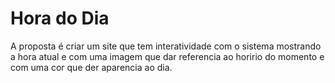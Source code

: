 # Hora do Dia 
A proposta é criar um site que tem interatividade  com o sistema
mostrando a hora atual e com uma imagem que dar referencia ao horirio do momento
e com uma cor que der aparencia ao dia.

